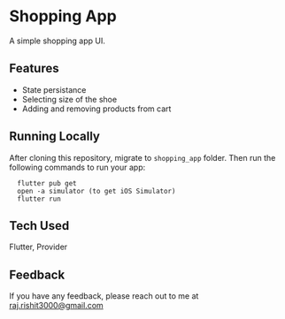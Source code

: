 # Shopping App

A simple shopping app UI.
## Features
* State persistance
* Selecting size of the shoe
* Adding and removing products from cart
## Running Locally
After cloning this repository, migrate to `shopping_app` folder. Then run the following commands to run your app:
```
  flutter pub get
  open -a simulator (to get iOS Simulator)
  flutter run
```
## Tech Used
Flutter, Provider
## Feedback
If you have any feedback, please reach out to me at raj.rishit3000@gmail.com
